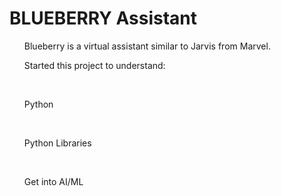 <h1>BLUEBERRY Assistant</h1>
<ul>Blueberry is a virtual assistant similar to Jarvis from Marvel.</ul>
<ul>Started this project to understand:</ul> 
&nbsp;&nbsp;&nbsp;&nbsp;&nbsp;<ul>Python</ul>
&nbsp;&nbsp;&nbsp;&nbsp;&nbsp;<ul>Python Libraries</ul>
&nbsp;&nbsp;&nbsp;&nbsp;&nbsp;<ul>Get into AI/ML</ul>
